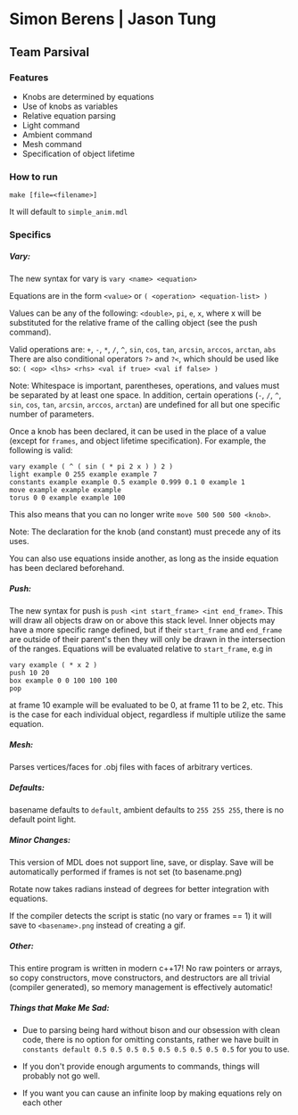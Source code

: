 # Simon Berens | Jason Tung
## Team Parsival

### Features
* Knobs are determined by equations
* Use of knobs as variables
* Relative equation parsing
* Light command
* Ambient command
* Mesh command
* Specification of object lifetime

### How to run
`make [file=<filename>]`

It will default to `simple_anim.mdl`

### Specifics
##### Vary:
The new syntax for vary is `vary <name> <equation>`

Equations are in the form `<value>` or `( <operation> <equation-list> )`

Values can be any of the following: `<double>`, `pi`, `e`, `x`, where x will be substituted for the relative frame
of the calling object (see the push command). 

Valid operations are: `+`, `-`, `*`, `/`, `^`, `sin`, `cos`, `tan`, `arcsin`, `arccos`, `arctan`, `abs`
There are also conditional operators `?>` and `?<`, which should be used like so: 
`( <op> <lhs> <rhs> <val if true> <val if false> ) `

Note: Whitespace is important, parentheses, operations, and values must be separated by at least one space. In addition,
certain operations (`-`, `/`, `^`, `sin`, `cos`, `tan`, `arcsin`, `arccos`, `arctan`) are undefined for all but one
specific number of parameters.

Once a knob has been declared, it can be used in the place of a value 
(except for `frames`, and object lifetime specification). For example, the following is valid:
```
vary example ( ^ ( sin ( * pi 2 x ) ) 2 )
light example 0 255 example example 7
constants example example 0.5 example 0.999 0.1 0 example 1
move example example example
torus 0 0 example example 100
```
This also means that you can no longer write `move 500 500 500 <knob>`.

Note: The declaration for the knob (and constant) must precede any of its uses.

You can also use equations inside another, as long as the inside equation has been declared beforehand.
##### Push:
The new syntax for push is `push <int start_frame> <int end_frame>`. This will draw all objects draw on or above this 
stack level. Inner objects may have a more specific range defined, but if their `start_frame` and `end_frame` are 
outside of their parent's then they will only be drawn in the intersection of the ranges. Equations will be evaluated
relative to `start_frame`, e.g in
```
vary example ( * x 2 )
push 10 20
box example 0 0 100 100 100
pop
```
at frame 10 example will be evaluated to be 0, at frame 11 to be 2, etc.
This is the case for each individual object, regardless if multiple utilize the same equation.

##### Mesh:
Parses vertices/faces for .obj files with faces of arbitrary vertices.

##### Defaults:
basename defaults to `default`, ambient defaults to `255 255 255`, there is no default point light.

##### Minor Changes:
This version of MDL does not support line, save, or display. Save will be automatically performed if frames is not set
(to basename.png)

Rotate now takes radians instead of degrees for better integration with equations.

If the compiler detects the script is static (no vary or frames == 1) it will save to `<basename>.png` instead of 
creating a gif.
##### Other:
This entire program is written in modern c++17! No raw pointers or arrays, so copy constructors, move constructors, 
and destructors are all trivial (compiler generated), so memory management is effectively automatic!

##### Things that Make Me Sad:
* Due to parsing being hard without bison and our obsession with clean code, there is no option for omitting constants, 
rather we have built in `constants default 0.5 0.5 0.5 0.5 0.5 0.5 0.5 0.5 0.5` for you to use.

* If you don't provide enough arguments to commands, things will probably not go well.

* If you want you can cause an infinite loop by making equations rely on each other
